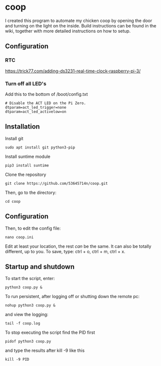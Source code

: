# coop

I created this program to automate my chicken coop by opening the door and turning on the light on the inside. Build instructions can be found in the wiki, together with more detailed instructions on how to setup.
## Configuration

### RTC
https://trick77.com/adding-ds3231-real-time-clock-raspberry-pi-3/

### Turn off all LED's
Add this to the bottom of /boot/config.txt
```
# Disable the ACT LED on the Pi Zero.
dtparam=act_led_trigger=none
dtparam=act_led_activelow=on
```

## Installation

Install git
```
sudo apt install git python3-pip
```
Install suntime module
```
pip3 install suntime
```

Clone the repository
```
git clone https://github.com/53645714n/coop.git
```

Then, go to the directory:

```
cd coop
```

## Configuration
Then, to edit the config file:

```
nano coop.ini
```

Edit at least your location, the rest *can* be the same. It can also be totally different, up to you. To save, type: ctrl + o, ctrl + m, ctrl + x.

## Startup and shutdown
To start the script, enter:

```
python3 coop.py &
```

To run persistent, after logging off or shutting down the remote pc:

```
nohup python3 coop.py &
```

and view the logging:

```
tail -f coop.log
```

To stop executing the script find the PID first

```
pidof python3 coop.py
```

and type the results after kill -9 like this

```
kill -9 PID
```

